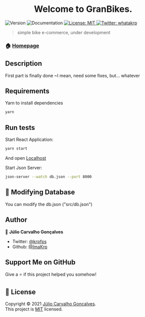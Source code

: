 <h1 align="center">Welcome to GranBikes. </h1>
<p>
  <img alt="Version" src="https://img.shields.io/badge/version-0.1-blue.svg?cacheSeconds=2592000" />
  
  <a target="_blank">
    <img alt="Documentation" src="https://img.shields.io/badge/documentation-yes-brightgreen.svg" />
  </a>
  <a href="https://choosealicense.com/licenses/mit/" target="_blank">
    <img alt="License: MIT" src="https://img.shields.io/badge/License-MIT-yellow.svg" />
  </a>
  <a href="https://twitter.com/whatakrp" target="_blank">
    <img alt="Twitter: whatakrp" src="https://img.shields.io/twitter/follow/whatakrp.svg?style=social" />
  </a>
</p>

> simple bike e-commerce, under development

### 🏠 [Homepage](https://github.com/ImaKrp/BicicletariaReact)

## Description

First part is finally done  ~I mean, need some fixes, but... whatever

## Requirements

Yarn to install dependencies

 ```sh
yarn
```

## Run tests

Start React Application:
```sh
yarn start
```

And open [Localhost](http://localhost:3000)

Start Json Server:
```sh
json-server --watch db.json --port 8000
```

## 📑 Modifying Database 

You can modify the db.json ("src/db.json")

## Author

👤 **Júlio Carvalho Gonçalves**

* Twitter: [@krpfps](https://twitter.com/whatakrp)
* Github: [@ImaKrp](https://github.com/ImaKrp)

## Support Me on GitHub

Give a ⭐️ if this project helped you somehow!

## 📝 License

Copyright © 2021 [Júlio Carvalho Gonçalves](https://github.com/ImaKrp).<br />
This project is [MIT](https://github.com/ImaKrp/BicicletariaReact/blob/master/LICENSE) licensed.
